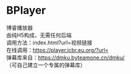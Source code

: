# BPlayer
博睿播放器<br>
由纯H5构成，无需任何后端<br>
调用方法：index.html?url=视频链接<br>
在线调用：https://player.icbr.eu.org/?url= <br>
弹幕库来自：https://dmku.byteamone.cn/dmku/
<br>（可自己建立一个专属的弹幕库）
